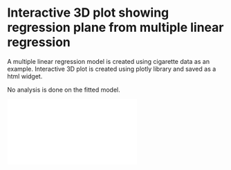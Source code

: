# Interactive 3D plot showing regression plane from multiple linear regression

A multiple linear regression model is created using cigarette data as an example.
Interactive 3D plot is created using plotly library and saved as a html widget.

No analysis is done on the fitted model.

![3D plot showing regression plane](plot3D.html)
